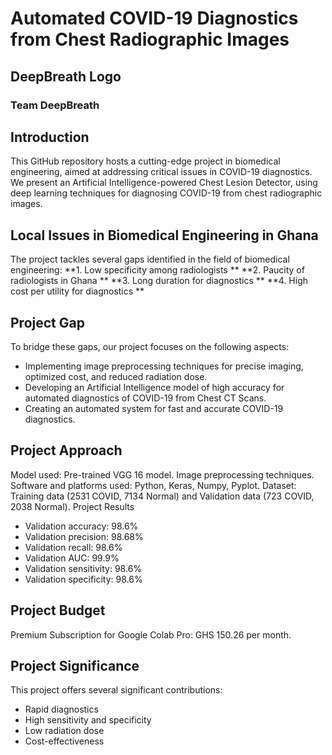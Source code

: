 # Automated COVID-19 Diagnostics from Chest Radiographic Images
## DeepBreath Logo

### Team DeepBreath

## Introduction
This GitHub repository hosts a cutting-edge project in biomedical engineering, aimed at addressing critical issues in COVID-19 diagnostics. We present an Artificial Intelligence-powered Chest Lesion Detector, using deep learning techniques for diagnosing COVID-19 from chest radiographic images.

## Local Issues in Biomedical Engineering in Ghana
The project tackles several gaps identified in the field of biomedical engineering:
**1. Low specificity among radiologists **
**2. Paucity of radiologists in Ghana **
**3. Long duration for diagnostics **
**4. High cost per utility for diagnostics **

## Project Gap
To bridge these gaps, our project focuses on the following aspects:

* Implementing image preprocessing techniques for precise imaging, optimized cost, and reduced radiation dose.
* Developing an Artificial Intelligence model of high accuracy for automated diagnostics of COVID-19 from Chest CT Scans.
* Creating an automated system for fast and accurate COVID-19 diagnostics.
  
## Project Approach
Model used: Pre-trained VGG 16 model.
Image preprocessing techniques.
Software and platforms used: Python, Keras, Numpy, Pyplot.
Dataset: Training data (2531 COVID, 7134 Normal) and Validation data (723 COVID, 2038 Normal).
Project Results
* Validation accuracy: 98.6%
* Validation precision: 98.68%
* Validation recall: 98.6%
* Validation AUC: 99.9%
* Validation sensitivity: 98.6%
* Validation specificity: 98.6%

## Project Budget
Premium Subscription for Google Colab Pro: GHS 150.26 per month.

## Project Significance
This project offers several significant contributions:
* Rapid diagnostics
* High sensitivity and specificity 
* Low radiation dose 
* Cost-effectiveness 


